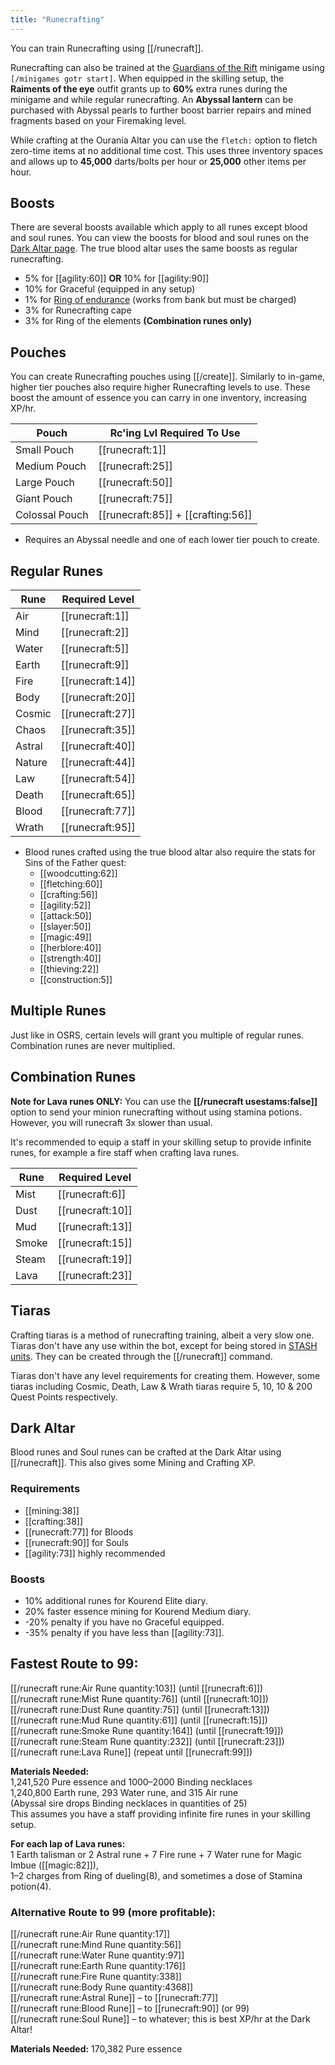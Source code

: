 ```yaml
---
title: "Runecrafting"
---
```


You can train Runecrafting using [[/runecraft]].

Runecrafting can also be trained at the [Guardians of the Rift](/osb/activities/guardians-of-the-rift) minigame using `[/minigames gotr start]`.
When equipped in the skilling setup, the **Raiments of the eye** outfit grants up to **60%** extra runes during the minigame and while regular runecrafting.
An **Abyssal lantern** can be purchased with Abyssal pearls to further boost barrier repairs and mined fragments based on your Firemaking level.

While crafting at the Ourania Altar you can use the `fletch:` option to fletch
zero-time items at no additional time cost. This uses three inventory spaces and
allows up to **45,000** darts/bolts per hour or **25,000** other items per hour.

## Boosts

There are several boosts available which apply to all runes except blood and soul runes. You can view the boosts for blood and soul runes on the [Dark Altar page](https://wiki.oldschool.gg/skills/runecrafting/dark-altar). The true blood altar uses the same boosts as regular runecrafting.

- 5% for [[agility:60]] **OR** 10% for [[agility:90]]
- 10% for Graceful (equipped in any setup)
- 1% for [Ring of endurance](../agility/hallowed-sepulchre.md#ring-of-endurance) (works from bank but must be charged)
- 3% for Runecrafting cape
- 3% for Ring of the elements **(Combination runes only)**

## Pouches

You can create Runecrafting pouches using [[/create]]. Similarly to in-game, higher tier pouches also require higher Runecrafting levels to use. These boost the amount of essence you can carry in one inventory, increasing XP/hr.

| **Pouch**      | **Rc'ing Lvl Required To Use**        |
| -------------- | ------------------------------------- |
| Small Pouch    | [[runecraft:1]]                    |
| Medium Pouch   | [[runecraft:25]]                   |
| Large Pouch    | [[runecraft:50]]                   |
| Giant Pouch    | [[runecraft:75]]                   |
| Colossal Pouch | [[runecraft:85]] + [[crafting:56]] |

- Requires an Abyssal needle and one of each lower tier pouch to create.

## Regular Runes

| **Rune** | **Required Level**  |
| -------- | ------------------- |
| Air      | [[runecraft:1]]  |
| Mind     | [[runecraft:2]]  |
| Water    | [[runecraft:5]]  |
| Earth    | [[runecraft:9]]  |
| Fire     | [[runecraft:14]] |
| Body     | [[runecraft:20]] |
| Cosmic   | [[runecraft:27]] |
| Chaos    | [[runecraft:35]] |
| Astral   | [[runecraft:40]] |
| Nature   | [[runecraft:44]] |
| Law      | [[runecraft:54]] |
| Death    | [[runecraft:65]] |
| Blood    | [[runecraft:77]] |
| Wrath    | [[runecraft:95]] |

- Blood runes crafted using the true blood altar also require the stats for Sins of the Father quest:
  - [[woodcutting:62]]
  - [[fletching:60]]
  - [[crafting:56]]
  - [[agility:52]]
  - [[attack:50]]
  - [[slayer:50]]
  - [[magic:49]]
  - [[herblore:40]]
  - [[strength:40]]
  - [[thieving:22]]
  - [[construction:5]]

## Multiple Runes

Just like in OSRS, certain levels will grant you multiple of regular runes. Combination runes are never multiplied.

## Combination Runes

**Note for Lava runes ONLY:** You can use the **[[/runecraft usestams\:false]]** option to send your minion runecrafting without using stamina potions. However, you will runecraft 3x slower than usual.

It's recommended to equip a staff in your skilling setup to provide infinite runes, for example a fire staff when crafting lava runes.

| **Rune** | **Required Level**  |
| -------- | ------------------- |
| Mist     | [[runecraft:6]]  |
| Dust     | [[runecraft:10]] |
| Mud      | [[runecraft:13]] |
| Smoke    | [[runecraft:15]] |
| Steam    | [[runecraft:19]] |
| Lava     | [[runecraft:23]] |

## Tiaras

Crafting tiaras is a method of runecrafting training, albeit a very slow one. Tiaras don't have any use within the bot, except for being stored in [STASH units](../construction/stash-units.md). They can be created through the [[/runecraft]] command.

Tiaras don't have any level requirements for creating them. However, some tiaras including Cosmic, Death, Law & Wrath tiaras require 5, 10, 10 & 200 Quest Points respectively.

## Dark Altar

Blood runes and Soul runes can be crafted at the Dark Altar using [[/runecraft]]. This also gives some Mining and Crafting XP.

### Requirements

- [[mining:38]]
- [[crafting:38]]
- [[runecraft:77]] for Bloods
- [[runecraft:90]] for Souls
- [[agility:73]] highly recommended

### Boosts

- 10% additional runes for Kourend Elite diary.
- 20% faster essence mining for Kourend Medium diary.
- -20% penalty if you have no Graceful equipped.
- -35% penalty if you have less than [[agility:73]].

## Fastest Route to 99:

[[/runecraft rune\:Air Rune quantity\:103]] (until [[runecraft:6]])  
[[/runecraft rune\:Mist Rune quantity\:76]] (until [[runecraft:10]])  
[[/runecraft rune\:Dust Rune quantity\:75]] (until [[runecraft:13]])  
[[/runecraft rune\:Mud Rune quantity\:61]] (until [[runecraft:15]])  
[[/runecraft rune\:Smoke Rune quantity\:164]] (until [[runecraft:19]])  
[[/runecraft rune\:Steam Rune quantity\:232]] (until [[runecraft:23]])  
[[/runecraft rune\:Lava Rune]] (repeat until [[runecraft:99]])

**Materials Needed:**  
1,241,520 Pure essence and 1000–2000 Binding necklaces  
1,240,800 Earth rune, 293 Water rune, and 315 Air rune  
(Abyssal sire drops Binding necklaces in quantities of 25)  
This assumes you have a staff providing infinite fire runes in your skilling setup.

**For each lap of Lava runes:**  
1 Earth talisman or 2 Astral rune + 7 Fire rune + 7 Water rune for Magic Imbue ([[magic:82]]),  
1–2 charges from Ring of dueling(8), and sometimes a dose of Stamina potion(4).

### Alternative Route to 99 (more profitable):

[[/runecraft rune\:Air Rune quantity\:17]]  
[[/runecraft rune\:Mind Rune quantity\:56]]  
[[/runecraft rune\:Water Rune quantity\:97]]  
[[/runecraft rune\:Earth Rune quantity\:176]]  
[[/runecraft rune\:Fire Rune quantity\:338]]  
[[/runecraft rune\:Body Rune quantity\:4368]]  
[[/runecraft rune\:Astral Rune]] – to [[runecraft:77]]  
[[/runecraft rune\:Blood Rune]] – to [[runecraft:90]] (or 99)  
[[/runecraft rune\:Soul Rune]] – to whatever; this is best XP/hr at the Dark Altar!

**Materials Needed:** 170,382 Pure essence
